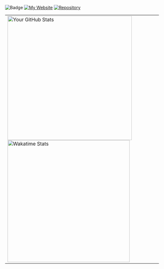 <!-- last 7days-->
![Badge](https://img.shields.io/endpoint?url=https://wakapi.dev/api/compat/shields/v1/Vanity/interval:8_days&label=last%207d&color=ff64da)
[![My Website](https://img.shields.io/badge/Portfolio-Visit-ff64da)](https://elijahao.dev)
[![Repository](https://img.shields.io/badge/GitHub-Repo-ff64da?style=flat&logo=github)](https://github.com/Elijah-AO/movie-cli)
<table>
  <tr>
    <td>
      <a href="https://github.com/Elijah-AO/github-readme-stats">
        <img src="https://github-readme-stats-six-gray-36.vercel.app/api/wakatime?username=EliijahAO&theme=jolly&custom_title=Most%20Used%20Languages&layout=compact&langs_count=22&display_format=percent" alt="Your GitHub Stats" width="407">
      </a>
      <a href="https://wakatime.com/@EliijahAO">
        <img src="https://wakatime.com/share/@EliijahAO/2e41c222-5002-426d-a4cf-cf296b3efeb7.svg" alt="Wakatime Stats" width="400">
      </a>
    </td>
  </tr>
</table>


